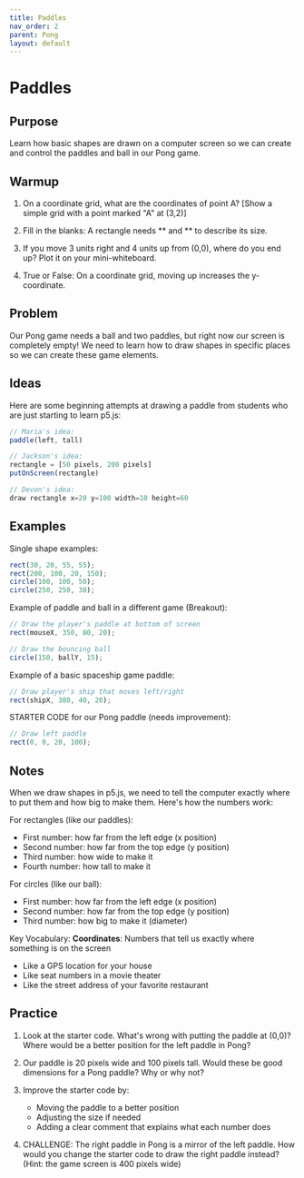 ```yaml
---
title: Paddles
nav_order: 2
parent: Pong
layout: default
---
```


# Paddles

## Purpose

Learn how basic shapes are drawn on a computer screen so we can create and control the paddles and ball in our Pong game.

## Warmup

1. On a coordinate grid, what are the coordinates of point A? [Show a simple grid with a point marked "A" at (3,2)]

2. Fill in the blanks: A rectangle needs ** and ** to describe its size.
3. If you move 3 units right and 4 units up from (0,0), where do you end up? Plot it on your mini-whiteboard.

4. True or False: On a coordinate grid, moving up increases the y-coordinate.

## Problem

Our Pong game needs a ball and two paddles, but right now our screen is completely empty! We need to learn how to draw shapes in specific places so we can create these game elements.

## Ideas

Here are some beginning attempts at drawing a paddle from students who are just starting to learn p5.js:

```javascript
// Maria's idea:
paddle(left, tall)

// Jackson's idea:
rectangle = [50 pixels, 200 pixels]
putOnScreen(rectangle)

// Devon's idea:
draw rectangle x=20 y=100 width=10 height=60
```

## Examples

Single shape examples:

```javascript
rect(30, 20, 55, 55);
rect(200, 100, 20, 150);
circle(100, 100, 50);
circle(250, 250, 30);
```

Example of paddle and ball in a different game (Breakout):

```javascript
// Draw the player's paddle at bottom of screen
rect(mouseX, 350, 80, 20);

// Draw the bouncing ball
circle(150, ballY, 15);
```

Example of a basic spaceship game paddle:

```javascript
// Draw player's ship that moves left/right
rect(shipX, 380, 40, 20);
```

STARTER CODE for our Pong paddle (needs improvement):

```javascript
// Draw left paddle
rect(0, 0, 20, 100);
```

## Notes

When we draw shapes in p5.js, we need to tell the computer exactly where to put them and how big to make them. Here's how the numbers work:

For rectangles (like our paddles):

- First number: how far from the left edge (x position)
- Second number: how far from the top edge (y position)
- Third number: how wide to make it
- Fourth number: how tall to make it

For circles (like our ball):

- First number: how far from the left edge (x position)
- Second number: how far from the top edge (y position)
- Third number: how big to make it (diameter)

Key Vocabulary:
**Coordinates**: Numbers that tell us exactly where something is on the screen

- Like a GPS location for your house
- Like seat numbers in a movie theater
- Like the street address of your favorite restaurant

## Practice

1. Look at the starter code. What's wrong with putting the paddle at (0,0)? Where would be a better position for the left paddle in Pong?

2. Our paddle is 20 pixels wide and 100 pixels tall. Would these be good dimensions for a Pong paddle? Why or why not?

3. Improve the starter code by:

   - Moving the paddle to a better position
   - Adjusting the size if needed
   - Adding a clear comment that explains what each number does

4. CHALLENGE: The right paddle in Pong is a mirror of the left paddle. How would you change the starter code to draw the right paddle instead? (Hint: the game screen is 400 pixels wide)
